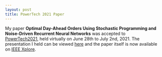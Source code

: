 ```yaml
---
layout: post
title: PowerTech 2021 Paper
---
```


My paper **Optimal Day-Ahead Orders Using Stochastic Programming and Noise-Driven Recurrent Neural Networks** was accepted to [PowerTech2021](https://www.powertech2021.com/), held virtually on June 28th to July 2nd, 2021. The presentation I held can be viewed [here](/publications/powertech2021/presentation.pdf) and the paper itself is now available on [IEEE Xplore](https://ieeexplore.ieee.org/document/9494929).
